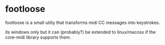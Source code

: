 # footloose

footloose is a small utiliy that transforms midi CC messages into keystrokes.

its windows only but it can (probably?) be extended to linux/macosx if the core-midi library supports them.
